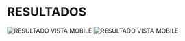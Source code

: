 # RESULTADOS

<img src="https://photos.google.com/share/AF1QipOiZMkhhPhE9U9gqVa0dJ9flzl7roaUNM4JRfeKLKioLxuGmVAwGcWtnKvHoTi9Eg/photo/AF1QipPXPUdg3RsZmzD8gZq_PhJwrB9rKm6PPNbp0RX0?key=emhTcERUWnBPQ0MycS1DU3hlS2pnY05aVmxKZnJn" alt="RESULTADO VISTA MOBILE"/>

<img src="https://photos.google.com/share/AF1QipOiZMkhhPhE9U9gqVa0dJ9flzl7roaUNM4JRfeKLKioLxuGmVAwGcWtnKvHoTi9Eg/photo/AF1QipOPbu1u4GJTgG-PtOfTSda3MPplzi2c5EnG6H7w?key=emhTcERUWnBPQ0MycS1DU3hlS2pnY05aVmxKZnJn" alt="RESULTADO VISTA MOBILE"/>


